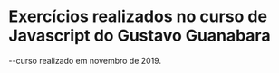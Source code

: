 # Exercícios realizados no curso de Javascript do Gustavo Guanabara

--curso realizado em novembro de 2019.
